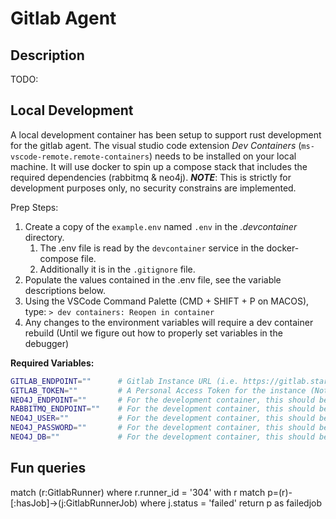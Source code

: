 # Gitlab Agent

## Description

TODO:

## Local Development

A local development container has been setup to support rust development for the gitlab agent. The visual studio code extension
*Dev Containers* (`ms-vscode-remote.remote-containers`) needs to be installed on your local machine. It will use docker to spin up 
a compose stack that includes the required dependencies (rabbitmq & neo4j). ***NOTE***: This is strictly for development purposes only, 
no security constrains are implemented.

Prep Steps:
1. Create a copy of the `example.env` named `.env` in the *.devcontainer* directory. 
   1. The .env file is read by the `devcontainer` service in the docker-compose file. 
   2. Additionally it is in the `.gitignore` file.
2. Populate the values contained in the .env file, see the variable descriptions below.
3. Using the VSCode Command Palette (CMD + SHIFT + P on MACOS), type: `> dev containers: Reopen in container` 
4. Any changes to the environment variables will require a dev container rebuild (Until we figure out how to properly set variables in the debugger)

**Required Variables:**

```bash
GITLAB_ENDPOINT=""      # Gitlab Instance URL (i.e. https://gitlab.star.mil)
GITLAB_TOKEN=""         # A Personal Access Token for the instance (Note: The information returned from GItlab will depend on the permissions granted to the token. See Gitlab's REST API docs for more information)
NEO4J_ENDPOINT=""       # For the development container, this should be "neo4j://neo4j:7687"
RABBITMQ_ENDPOINT=""    # For the development container, this should be "rabbitmq"
NEO4J_USER=""           # For the development container, this should be "neo4j"
NEO4J_PASSWORD=""       # For the development container, this should be "neo4j"
NEO4J_DB=""             # For the development container, this should be "neo4j"
```


## Fun queries
match (r:GitlabRunner) where r.runner_id = '304' with r  match p=(r)-[:hasJob]->(j:GitlabRunnerJob) where j.status = 'failed' return p as failedjob
